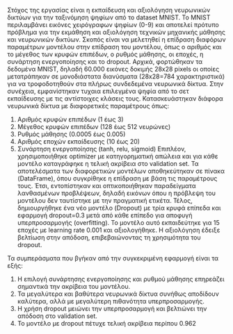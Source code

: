Στόχος της εργασίας είναι η εκπαίδευση και αξιολόγηση νευρωνικών δικτύων για την ταξινόμηση ψηφίων από το dataset MNIST. Το MNIST περιλαμβάνει εικόνες χειρόγραφων ψηφίων (0-9) και αποτελεί πρότυπο πρόβλημα για την εκμάθηση και αξιολόγηση τεχνικών μηχανικής μάθησης και νευρωνικών δικτύων.
Σκοπός είναι να μελετηθεί η επίδραση διαφόρων παραμέτρων μοντέλου στην επίδραση του μοντέλου, όπως ο αριθμός και το μέγεθος των κρυφών επιπέδων, ο ρυθμός μάθησης, οι εποχές, η συνάρτηση ενεργοποίησης και το dropout.
Αρχικά, φορτώθηκαν τα δεδομένα MNIST, δηλαδή 60.000 εικόνες δοκιμής 28x28 pixels οι οποίες μετατράπηκαν σε μονοδιάστατα διανύσματα (28x28=784 χαρακτηριστικά) για να τροφοδοτηθούν στα πλήρως συνδεδεμένα νευρωνικά δίκτυα.
Στην συνέχεια, εμφανίστηκαν τυχαια επιλεγμένα ψηφία από το σετ εκπαίδευσης με τις αντίστοιχες κλάσεις τους.
Κατασκευάστηκαν διάφορα νευρωνικά δίκτυα με διαφορετικές παραμέτρους όπως:
1) Αριθμός κρυφών επιπέδων (1 έως 3)
2) Μέγεθος κρυφών επιπέδων (128 έως 512 νευρώνες)
3) Ρυθμός μάθησης (0.0005 έως 0.005)
4) Αριθμός εποχών εκπαίδευσης (10 έως 20)
5) Συνάρτηση ενεργοποίησης (tanh, relu, sigmoid)
Επιπλέον, χρησιμοποιήθηκε optimizer με κατηγορηματική απώλεια και για κάθε μοντέλο καταγράφηκε η τελική ακρίβεια στο validation set.
Τα αποτελέσματα των διαφορετικών μοντέλων αποθηκεύτηκαν σε πίνακα (DataFrame), όπου συγκρίθηκε η επίδραση με βάση τις παραμέτρους τους. Έτσι, εντοπίστηκαν και οπτικοποιήθηκαν παραδείγματα λανθασμένων προβλέψεων, δηλαδή εικόνων όπου η πρόβλεψη του μοντέλου δεν ταυτίστηκε με την πραγματική ετικέτα.
Τέλος, δημιουργήθηκε ένα νέο μοντέλο (Dropout) με τρία κρυφά επίπεδα και εφαρμογή dropout=0.3 μετά από κάθε επίπεδο για αποφυγή υπερπροσαρμογής (overfitting). Το μοντέλο αυτό εκπαιδεύτηκε για 15 εποχές με learning rate 0.001 και αξιολογήθηκε. Η αξιολόγηση έδειξε βελτίωση στην απόδοση, επιβεβαιώνοντας τη χρησιμότητα του dropout.

Τα συμπεράσματα που βγήκαν από την συγκεκριμένη εφαρμογή είναι τα εξής:
1) Η επιλογή συνάρτησης ενεργοποίησης και ρυθμού μάθησης επηρεάζει σημαντικά την ακρίβεια του μοντέλου.
2) Τα μεγαλύτερα και βαθύτερα νευρωνικά δίκτυα συνήθως αποδίδουν καλύτερα, αλλά με μεγαλύτερη πιθανότητα υπερπροσαρμογής.
3) Η χρήση dropout μειώνει την υπερπροσαρμογή και βελτιώνει την απόδοση στο validation set.
4) Το μοντέλο με dropout πέτυχε τελική ακρίβεια περίπου 0.962
